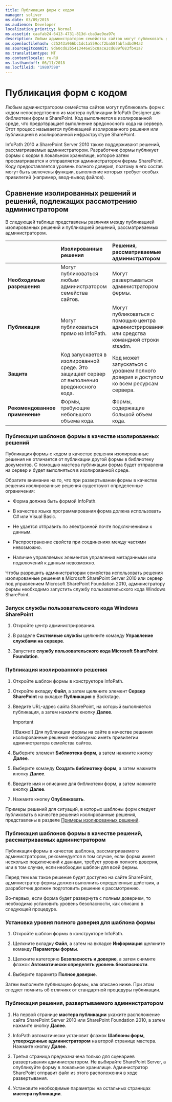 ```yaml
---
title: Публикация форм с кодом
manager: soliver
ms.date: 03/09/2015
ms.audience: Developer
localization_priority: Normal
ms.assetid: caafab24-6413-4731-813d-cba3ae9ea97e
description: Любым администратором семейства сайтов могут публиковать форм с кодом непосредственно из мастера публикации InfoPath Designer для библиотеки форм в SharePoint. Код выполняется в изолированной среде, что предотвращает выполнение вредоносного кода на сервере. Этот процесс называется публикацией изолированного решения или публикацией в изолированной инфраструктуре SharePoint.
ms.openlocfilehash: c25243a966bc1dc1a559ccf2ba58fabfadbd94a2
ms.sourcegitcommit: 9d60cd82b5413446e5bc8ace2cd689f683fb41a7
ms.translationtype: MT
ms.contentlocale: ru-RU
ms.lasthandoff: 06/11/2018
ms.locfileid: "19807598"
---
```

# <a name="publishing-forms-with-code"></a>Публикация форм с кодом

Любым администратором семейства сайтов могут публиковать форм с кодом непосредственно из мастера публикации InfoPath Designer для библиотеки форм в SharePoint. Код выполняется в изолированной среде, что предотвращает выполнение вредоносного кода на сервере. Этот процесс называется публикацией изолированного решения или публикацией в изолированной инфраструктуре SharePoint.
  
InfoPath 2010 и SharePoint Server 2010 также поддерживают решений, рассматриваемых администратором. Разработчик формы публикует формы с кодом в локальном хранилище, которое затем просматривается и отправляется администратором фермы SharePoint. Коду предоставляется уровень полного доверия, поэтому в его состав могут быть включены функции, выполнение которых требует особых привилегий (например, ввод-вывод файлов).
  
## <a name="comparing-sandboxed-and-administrator-approved-solutions"></a>Сравнение изолированных решений и решений, подлежащих рассмотрению администратором

В следующей таблице представлены различия между публикацией изолированных решений и публикацией решений, рассматриваемых администратором. 
  
||**Изолированные решения**|**Решения, рассматриваемые администратором**|
|:-----|:-----|:-----|
|**Необходимые разрешения** <br/> |Могут публиковаться любым администратором семейства сайтов.  <br/> |Могут развертываться администратором фермы.  <br/> |
|**Публикация** <br/> |Могут публиковаться прямо из InfoPath.  <br/> |Могут публиковаться с помощью центра администрирования или средства командной строки stsadm.  <br/> |
|**Защита** <br/> |Код запускается в изолированной среде. Это защищает сервер от выполнения вредоносного кода.  <br/> |Код может запускаться с уровнем полного доверия и доступом ко всем ресурсам сервера.  <br/> |
|**Рекомендованное применение** <br/> |Формы, требующие небольшого объема кода.  <br/> |Формы, содержащие большой объем кода.  <br/> |
   
### <a name="publishing-form-templates-as-sandboxed-solutions"></a>Публикация шаблонов формы в качестве изолированных решений

Публикация формы с кодом в качестве решения изолированные решения не отличается от публикации другой формы в библиотеку документов. С помощью мастера публикации форма будет отправлена на сервер и будет выполняться в изолированной среде.
  
Обратите внимание на то, что при развертывании формы в качестве решения изолированные решения существуют определенные ограничения:
  
- Форма должна быть формой InfoPath.
    
- В качестве языка программирования форма должна использовать C# или Visual Basic.
    
- Не удается отправить по электронной почте подключениями к данным.
    
- Распространение свойств при соединениях между частями невозможно.
    
- Наличие управляемых элементов управления метаданными или подключений к данным невозможно.
    
Чтобы разрешить администраторам семейства использовать решения изолированные решения в Microsoft SharePoint Server 2010 или сервер под управлением Microsoft SharePoint Foundation 2010, администратору фермы необходимо запустить службу пользовательского кода Windows SharePoint.
  
### <a name="to-start-the-windows-sharepoint-user-code-service"></a>Запуск службы пользовательского кода Windows SharePoint

1. Откройте центр администрирования.
    
2. В разделе **Системные службы** щелкните команду **Управление службами на сервере**.
    
3. Запустите **службу пользовательского кода Microsoft SharePoint Foundation**.
    
### <a name="to-publish-a-sandboxed-solution"></a>Публикация изолированного решения

1. Откройте шаблон формы в конструкторе InfoPath.
    
2. Откройте вкладку **Файл**, а затем щелкните элемент **Сервер SharePoint** на вкладке **Публикация** в Backstage. 
    
3. Введите URL-адрес сайта SharePoint, на который выполняется публикация, а затем нажмите кнопку **Далее**. 
    
    > [!IMPORTANT]
    > [!Важно!] Для публикации формы на сайте в качестве решения изолированные решения необходимо иметь привилегии администратора семейства сайтов. 
  
4. Выберите элемент **Библиотека форм**, а затем нажмите кнопку **Далее**.
    
5. Выберите команду **Создать библиотеку форм**, а затем нажмите кнопку **Далее**.
    
6. Введите имя и описание для библиотеки форм, а затем нажмите кнопку **Далее**.
    
7. Нажмите кнопку **Опубликовать**.
    
Примеры решений для ситуаций, в которых шаблоны форм следует публиковать в качестве решения изолированные решения, представлены в разделе [Примеры изолированных решений](sample-sandboxed-solutions.md).
  
### <a name="publishing-form-templates-as-administrator-deployed-solutions"></a>Публикация шаблонов формы в качестве решений, рассматриваемых администратором

Публикация формы в качестве шаблона, рассматриваемого администратором, рекомендуется в том случае, если форма имеет несколько подключений к данным, требует уровня полного доверия, или в том случае, если необходим шаблон для всей фермы.
  
Перед тем как такое решение будет доступно на сайте SharePoint, администратор фермы должен выполнить определенные действия, а разработчик должен подготовить решение к рассмотрению.
  
Во-первых, если форма будет развернута с полным доверием, то необходимо установить уровень безопасности, как описано в следующей процедуре.
  
### <a name="to-set-the-security-level-of-a-form-template-to-full-trust"></a>Установка уровня полного доверия для шаблона формы

1. Откройте шаблон формы в конструкторе InfoPath.
    
2. Щелкните вкладку **Файл**, а затем на вкладке **Информация** щелкните команду **Параметры формы**.
    
3. Щелкните категорию **Безопасность и доверие**, а затем снимите флажок **Автоматически определять уровень безопасности**. 
    
4. Выберите параметр **Полное доверие**.
    
Затем выполните публикацию формы, как описано ниже. При этом следует помнить об отличиях от стандартной процедуры публикации.
  
### <a name="to-publish-an-administrator-deployed-solution"></a>Публикация решения, развертываемого администратором

1. На первой странице **мастера публикации** укажите расположение сайта SharePoint Server 2010 или SharePoint Foundation 2010, а затем нажмите кнопку **Далее**.
    
2. InfoPath автоматически установит флажок **Шаблоны форм, утвержденные администратором** на второй странице мастера. Нажмите кнопку **Далее**.
    
3. Третья страница предназначена только для сценариев развертывания администратором. Не выбирайте SharePoint Server, а опубликуйте форму в локальное хранилище. Администратор SharePoint отправит файл из этого расположения в ходе развертывания.
    
4. Установите необходимые параметры на остальных страницах **мастера публикации**.
    

